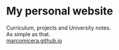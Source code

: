 # My personal website
Curriculum, projects and University notes.\
As simple as that.\
[marcomicera.github.io](https://marcomicera.github.io/)
